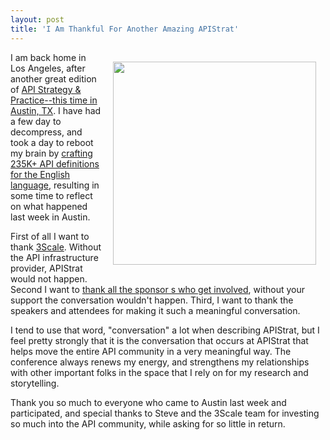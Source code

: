 ```yaml
---
layout: post
title: 'I Am Thankful For Another Amazing APIStrat'
---
```

<p><img style="padding: 15px;" src="http://kinlane-productions.s3.amazonaws.com/api-evangelist-site/blog/apistrat-austin-2015.jpg" alt="" width="325" align="right" /></p>
<p>I am back home in Los Angeles, after another great edition of <a href="http://austin2015.apistrat.com/">API Strategy &amp; Practice--this time in Austin, TX</a>. I have had a few day to decompress, and took a day to reboot my brain by <a href="http://apievangelist.com/2015/11/23/sharing-235k-api-definitions-with-the-english-language-api-recipe-book/">crafting 235K+ API definitions for the English language</a>, resulting in some time to reflect on what happened last week in Austin.</p>
<p>First of all I want to thank <a href="http://3scale.net">3Scale</a>. Without the API infrastructure provider, APIStrat would not happen. Second I want to <a href="http://austin2015.apistrat.com/sponsors/">thank all the sponsor s who get involved</a>, without your support the conversation wouldn't happen. Third, I want to thank the speakers and attendees for making it such a meaningful conversation.</p>
<p>I tend to use that word, "conversation" a lot when describing APIStrat, but I feel pretty strongly that it is the conversation that occurs at APIStrat that helps move the entire API community in a very meaningful way. The conference always renews my energy, and strengthens my relationships with other important folks in the space that I rely on for my research and storytelling.</p>
<p>Thank you so much to everyone who came to Austin last week and participated, and special thanks to Steve and the 3Scale team for investing so much into the API community, while asking for so little in return.</p>